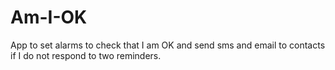 # Am-I-OK
App to set alarms to check that I am OK and send sms and email to contacts if I do not respond to two reminders.
